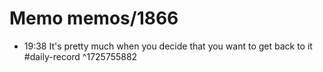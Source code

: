 # Memo memos/1866
- 19:38 It's pretty much when you decide that you want to get back to it #daily-record ^1725755882